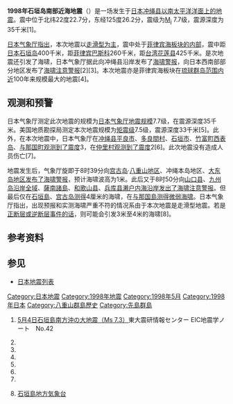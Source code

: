 **1998年石垣岛南部近海地震**（）是一场发生于[日本](../Page/日本.md "wikilink")[冲绳县以南](https://zh.wikipedia.org/wiki/冲绳县 "wikilink")[太平洋洋面上的地震](https://zh.wikipedia.org/wiki/太平洋 "wikilink")。震中位于北纬22度22.7分，东经125度26.2分，震级为[M<sub>j</sub>](https://zh.wikipedia.org/wiki/日本气象厅地震规模 "wikilink")
7.7级，震源深度为35千米\[1\]。

[日本气象厅指出](https://zh.wikipedia.org/wiki/日本气象厅 "wikilink")，本次地震以[走滑型为主](https://zh.wikipedia.org/wiki/断层 "wikilink")，震中处于[菲律宾海板块的内部](../Page/菲律宾海板块.md "wikilink")，震中距[日本](../Page/日本.md "wikilink")[石垣岛](https://zh.wikipedia.org/wiki/石垣岛 "wikilink")400千米，距[菲律宾](https://zh.wikipedia.org/wiki/菲律宾 "wikilink")[巴斯科](https://zh.wikipedia.org/wiki/巴斯科 "wikilink")260千米，距[台湾](https://zh.wikipedia.org/wiki/台湾 "wikilink")[花莲县](https://zh.wikipedia.org/wiki/花莲县 "wikilink")425千米。是次地震还引发了海啸，日本气象厅据此向冲绳县沿岸发布了[海啸警报](https://zh.wikipedia.org/wiki/海啸警报 "wikilink")，向日本西南部部分地区发布了[海啸注意警报](../Page/海啸注意警报.md "wikilink")\[2\]\[3\]。本次地震亦是菲律宾海板块在[琉球群岛范围内近](../Page/琉球群岛.md "wikilink")100年来规模最大的地震\[4\]。

## 观测和预警

日本气象厅测定此次地震的规模为[日本气象厅地震规模](https://zh.wikipedia.org/wiki/日本气象厅地震规模 "wikilink")7.7级，在震源深度35千米。美国地质勘探局测定本次地震规模为[矩震级](https://zh.wikipedia.org/wiki/矩震级 "wikilink")7.5级，震源深度33千米\[5\]。此外，在本次地震中，日本气象厅在[冲绳县](https://zh.wikipedia.org/wiki/冲绳县 "wikilink")[平良市](../Page/平良市.md "wikilink")、[多良間村](../Page/多良間村.md "wikilink")、[石垣市](../Page/石垣市.md "wikilink")、[竹富町](../Page/竹富町.md "wikilink")[西表岛](https://zh.wikipedia.org/wiki/西表岛 "wikilink")、[与那国町观测到了震度](https://zh.wikipedia.org/wiki/与那国町 "wikilink")3，在[仲里村观测到了震度](https://zh.wikipedia.org/wiki/仲里村 "wikilink")2\[6\]。此次地震没有造成人员伤亡\[7\]。

地震发生后，气象厅旋即于8时39分向[宫古岛](https://zh.wikipedia.org/wiki/宫古岛 "wikilink")·[八重山地区](https://zh.wikipedia.org/wiki/八重山群岛 "wikilink")、冲绳本岛地区、[大东岛地区发布了](https://zh.wikipedia.org/wiki/大东群岛 "wikilink")[海啸警报](https://zh.wikipedia.org/wiki/海啸警报 "wikilink")，预计海啸波高为1米。此后又于8时50分向[山口县](../Page/山口县.md "wikilink")、[九州岛沿岸全域](https://zh.wikipedia.org/wiki/九州岛 "wikilink")、[薩南諸島](https://zh.wikipedia.org/wiki/薩南諸島 "wikilink")、[和歌山县](../Page/和歌山县.md "wikilink")、[兵库县濑户内海沿岸发出了](../Page/兵库县.md "wikilink")[海啸注意警报](../Page/海啸注意警报.md "wikilink")。但最后仅在[石垣島](../Page/石垣島.md "wikilink")、[宫古岛测得](https://zh.wikipedia.org/wiki/宫古岛 "wikilink")4厘米的海啸，在[与那国島测得微弱海啸](https://zh.wikipedia.org/wiki/与那国島 "wikilink")。日本气象厅指出，出现预报和实测海啸严重不符的情况系由于本次地震是走滑型地震。若是[正断层或](https://zh.wikipedia.org/wiki/正断层 "wikilink")[逆断层事件的话](https://zh.wikipedia.org/wiki/逆断层 "wikilink")，则可能会引发3米至4米的海啸\[8\]。

## 参考资料

## 参见

  - [日本地震列表](../Page/日本地震列表.md "wikilink")

[Category:日本地震](https://zh.wikipedia.org/wiki/Category:日本地震 "wikilink")
[Category:1998年地震](https://zh.wikipedia.org/wiki/Category:1998年地震 "wikilink")
[Category:1998年5月](https://zh.wikipedia.org/wiki/Category:1998年5月 "wikilink")
[Category:1998年日本](https://zh.wikipedia.org/wiki/Category:1998年日本 "wikilink")
[Category:八重山群島歷史](https://zh.wikipedia.org/wiki/Category:八重山群島歷史 "wikilink")
[Category:先島群島](https://zh.wikipedia.org/wiki/Category:先島群島 "wikilink")

1.  [5月4日石垣島南方沖の大地震（Ms 7.3）](http://www.eri.u-tokyo.ac.jp/sanchu/Seismo_Note/EIC_News/980504.html)東大震研情報センター
    EIC地震学ノート　No.42

2.

3.

4.

5.
6.

7.
8.  [石垣島地方気象台](https://zh.wikipedia.org/wiki/石垣島地方気象台 "wikilink")